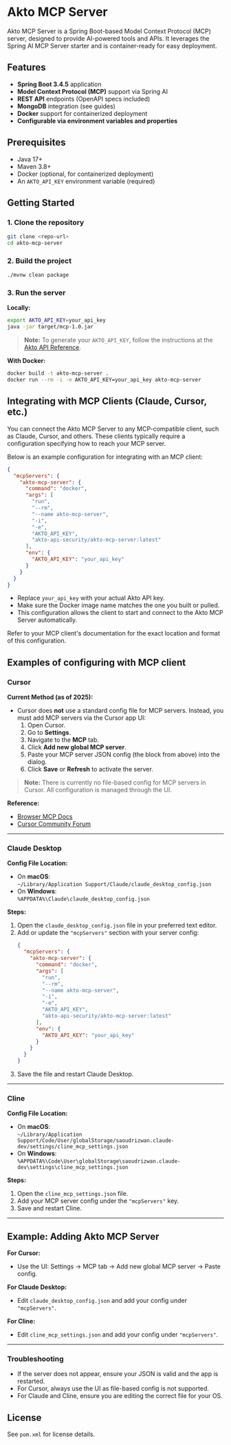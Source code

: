 # Akto MCP Server

Akto MCP Server is a Spring Boot-based Model Context Protocol (MCP) server, designed to provide AI-powered tools and APIs. It leverages the Spring AI MCP Server starter and is container-ready for easy deployment.

## Features

- **Spring Boot 3.4.5** application
- **Model Context Protocol (MCP)** support via Spring AI
- **REST API** endpoints (OpenAPI specs included)
- **MongoDB** integration (see guides)
- **Docker** support for containerized deployment
- **Configurable via environment variables and properties**

## Prerequisites

- Java 17+
- Maven 3.8+
- Docker (optional, for containerized deployment)
- An `AKTO_API_KEY` environment variable (required)

## Getting Started

### 1. Clone the repository

```sh
git clone <repo-url>
cd akto-mcp-server
```

### 2. Build the project

```sh
./mvnw clean package
```

### 3. Run the server

**Locally:**

```sh
export AKTO_API_KEY=your_api_key
java -jar target/mcp-1.0.jar
```

> **Note:** To generate your `AKTO_API_KEY`, follow the instructions at the [Akto API Reference](https://docs.akto.io/api-reference/api-reference).

**With Docker:**

```sh
docker build -t akto-mcp-server .
docker run --rm -i -e AKTO_API_KEY=your_api_key akto-mcp-server
```

## Integrating with MCP Clients (Claude, Cursor, etc.)

You can connect the Akto MCP Server to any MCP-compatible client, such as Claude, Cursor, and others. These clients typically require a configuration specifying how to reach your MCP server.

Below is an example configuration for integrating with an MCP client:

```json
{
  "mcpServers": {
    "akto-mcp-server": {
      "command": "docker",
      "args": [
        "run",
        "--rm",
        "--name akto-mcp-server",
        "-i",
        "-e",
        "AKTO_API_KEY",
        "akto-api-security/akto-mcp-server:latest"
      ],
      "env": {
        "AKTO_API_KEY": "your_api_key"
      }
    }
  }
}
```

- Replace `your_api_key` with your actual Akto API key.
- Make sure the Docker image name matches the one you built or pulled.
- This configuration allows the client to start and connect to the Akto MCP Server automatically.

Refer to your MCP client's documentation for the exact location and format of this configuration.

## Examples of configuring with MCP client

### Cursor

**Current Method (as of 2025):**
- Cursor does **not** use a standard config file for MCP servers. Instead, you must add MCP servers via the Cursor app UI:
  1. Open Cursor.
  2. Go to **Settings**.
  3. Navigate to the **MCP** tab.
  4. Click **Add new global MCP server**.
  5. Paste your MCP server JSON config (the block from above) into the dialog.
  6. Click **Save** or **Refresh** to activate the server.

> **Note:** There is currently no file-based config for MCP servers in Cursor. All configuration is managed through the UI.

**Reference:**  
- [Browser MCP Docs](https://docs.browsermcp.io/setup-server)  
- [Cursor Community Forum](https://forum.cursor.com/t/how-do-i-get-cursor-to-use-my-configured-mcp-servers/50042)

---

### Claude Desktop

**Config File Location:**
- On **macOS**:  
  `~/Library/Application Support/Claude/claude_desktop_config.json`
- On **Windows**:  
  `%APPDATA%\Claude\claude_desktop_config.json`

**Steps:**
1. Open the `claude_desktop_config.json` file in your preferred text editor.
2. Add or update the `"mcpServers"` section with your server config:
   ```json
   {
     "mcpServers": {
       "akto-mcp-server": {
         "command": "docker",
         "args": [
           "run",
           "--rm",
           "--name akto-mcp-server",
           "-i",
           "-e",
           "AKTO_API_KEY",
           "akto-api-security/akto-mcp-server:latest"
         ],
         "env": {
           "AKTO_API_KEY": "your_api_key"
         }
       }
     }
   }
   ```
3. Save the file and restart Claude Desktop.

---

### Cline

**Config File Location:**
- On **macOS**:  
  `~/Library/Application Support/Code/User/globalStorage/saoudrizwan.claude-dev/settings/cline_mcp_settings.json`
- On **Windows**:  
  `%APPDATA%\Code\User\globalStorage\saoudrizwan.claude-dev\settings\cline_mcp_settings.json`

**Steps:**
1. Open the `cline_mcp_settings.json` file.
2. Add your MCP server config under the `"mcpServers"` key.
3. Save and restart Cline.

---

## Example: Adding Akto MCP Server

**For Cursor:**  
- Use the UI: Settings → MCP tab → Add new global MCP server → Paste config.

**For Claude Desktop:**  
- Edit `claude_desktop_config.json` and add your config under `"mcpServers"`.

**For Cline:**  
- Edit `cline_mcp_settings.json` and add your config under `"mcpServers"`.

---

### Troubleshooting

- If the server does not appear, ensure your JSON is valid and the app is restarted.
- For Cursor, always use the UI as file-based config is not supported.
- For Claude and Cline, ensure you are editing the correct file for your OS.

## License

See `pom.xml` for license details.
